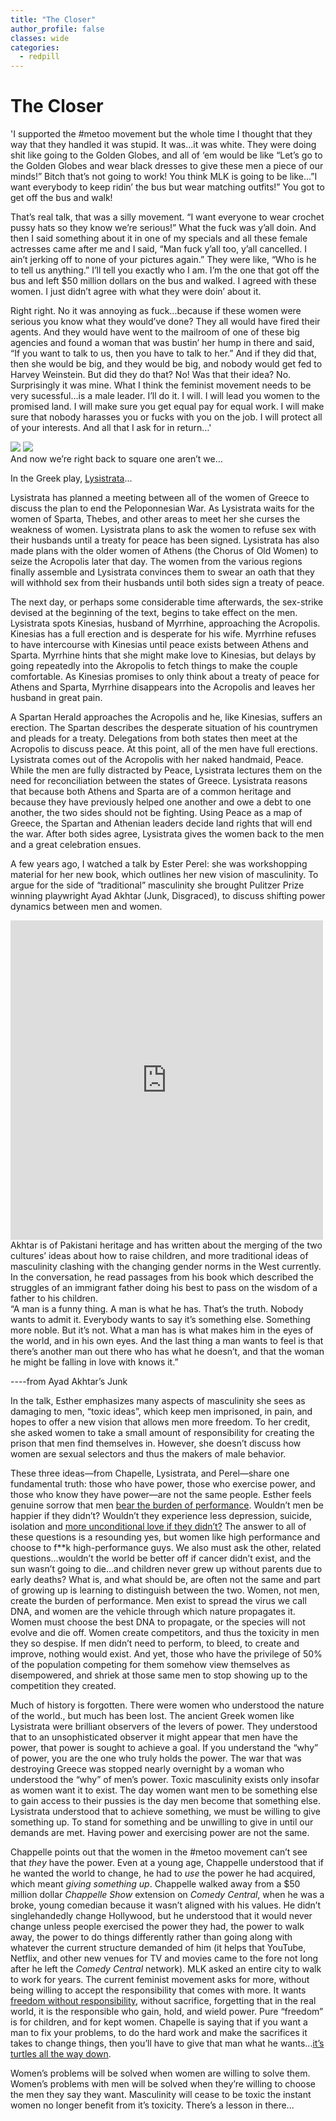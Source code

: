 ```yaml
---
title: "The Closer"
author_profile: false
classes: wide
categories:
  - redpill
---
```


<h1 class="center-text"> The Closer </h1>

<section class="indent-paragraph" markdown="1">
'I supported the #metoo movement but the whole time I thought that they way that they handled it was stupid. It was...it was white. They were doing shit like going to the Golden Globes, and all of ‘em would be like “Let’s go to the Golden Globes and wear black dresses to give these men a piece of our minds!” Bitch that’s not going to work! You think MLK is going to be like…”I want everybody to keep ridin’ the bus but wear matching outfits!” You got to get off the bus and walk!


That’s real talk, that was a silly movement. “I want everyone to wear crochet pussy hats so they know we’re serious!” What the fuck was y’all doin.  And then I said something about it in one of my specials and all these female actresses came after me and I said, “Man fuck y’all too, y’all cancelled. I ain’t jerking off to none of your pictures again.” They were like, “Who is he to tell us anything.” I’ll tell you exactly who I am.  I’m the one that got off the bus and left $50 million dollars on the bus and walked. I agreed with these women.  I just didn’t agree with what they were doin’ about it.


Right right.  No it was annoying as fuck...because if these women were serious you know what they would’ve done? They all would have fired their agents. And they would have went to the mailroom of one of these big agencies and found a woman that was bustin’ her hump in there and said, “If you want to talk to us, then you have to talk to her.” And if they did that, then she would be big, and they would be big, and nobody would get fed to Harvey Weinstein.  But did they do that? No! Was that their idea? No. Surprisingly it was mine. What I think the feminist movement needs to be very sucessful…is a male leader. I’ll do it. I will. I will lead you women to the promised land. I will make sure you get equal pay for equal work. I will make sure that nobody harasses you or fucks with you on the job.  I will protect all of your interests. And all that I ask for in return…'

</section>
<div>
  <img class='center-inline-image small-width' src='https://lh6.googleusercontent.com/Nifcv9n4ctwkCZ0LPt7UGvJmEZtpG09ptBppyn857hFzSLpYK-yFl2cc3SEq8Rv5d35-Y0hMMEUHbZUllHTjrhZpAqIpBHRaIwp9jdrcH_Deud6HVJxSuSs26nBRYrR4lC6IRXRJ'>

  <img class='center-inline-image small-width' src='https://lh3.googleusercontent.com/tkwZPui_wRLGV9bKCi6c8oWKvXK3tfQiEMnzReK32mTE3driYHqQgOvU8gsJSolCAws_JUG0bwnTLPxDlbL1y833mL7OXhE4EgC3fWafOH6TJJ5MwAoaDJBd0brvj58Xe5I0HEPF'>
</div>
<section class="center-text"> And now we’re right back to square one aren’t we… </section>

In the Greek play, [Lysistrata](https://www.sparknotes.com/drama/lysistrata/summary/)...

<section class="indent-paragraph" markdown="1">
Lysistrata has planned a meeting between all of the women of Greece to discuss the plan to end the Peloponnesian War. As Lysistrata waits for the women of Sparta, Thebes, and other areas to meet her she curses the weakness of women. Lysistrata plans to ask the women to refuse sex with their husbands until a treaty for peace has been signed. Lysistrata has also made plans with the older women of Athens (the Chorus of Old Women) to seize the Acropolis later that day. The women from the various regions finally assemble and Lysistrata convinces them to swear an oath that they will withhold sex from their husbands until both sides sign a treaty of peace.

The next day, or perhaps some considerable time afterwards, the sex-strike devised at the beginning of the text, begins to take effect on the men. Lysistrata spots Kinesias, husband of Myrrhine, approaching the Acropolis. Kinesias has a full erection and is desperate for his wife. Myrrhine refuses to have intercourse with Kinesias until peace exists between Athens and Sparta. Myrrhine hints that she might make love to Kinesias, but delays by going repeatedly into the Akropolis to fetch things to make the couple comfortable. As Kinesias promises to only think about a treaty of peace for Athens and Sparta, Myrrhine disappears into the Acropolis and leaves her husband in great pain.

A Spartan Herald approaches the Acropolis and he, like Kinesias, suffers an erection. The Spartan describes the desperate situation of his countrymen and pleads for a treaty. Delegations from both states then meet at the Acropolis to discuss peace. At this point, all of the men have full erections. Lysistrata comes out of the Acropolis with her naked handmaid, Peace. While the men are fully distracted by Peace, Lysistrata lectures them on the need for reconciliation between the states of Greece. Lysistrata reasons that because both Athens and Sparta are of a common heritage and because they have previously helped one another and owe a debt to one another, the two sides should not be fighting. Using Peace as a map of Greece, the Spartan and Athenian leaders decide land rights that will end the war. After both sides agree, Lysistrata gives the women back to the men and a great celebration ensues.

</section>

A few years ago, I watched a talk by Ester Perel: she was workshopping material for her new book, which outlines her new vision of masculinity. To argue for the side of “traditional” masculinity she brought Pulitzer Prize winning playwright Ayad Akhtar (Junk, Disgraced), to discuss shifting power dynamics between men and women.

<iframe class='center-image' src="https://www.facebook.com/plugins/post.php?href=https%3A%2F%2Fwww.facebook.com%2Festher.perel%2Fposts%2F10156092078196711&show_text=true&width=500" width="500" height="511" style="border:none;overflow:hidden" scrolling="no" frameborder="0" allowfullscreen="true" allow="autoplay; clipboard-write; encrypted-media; picture-in-picture; web-share"></iframe>
<br>
Akhtar is of Pakistani heritage and has written about the merging of the two cultures’ ideas about how to raise children, and more traditional ideas of masculinity clashing with the changing gender norms in the West currently. In the conversation, he read passages from his book which described the struggles of an immigrant father doing his best to pass on the wisdom of a father to his children.
<section class="indent-paragraph" markdown="1">
“A man is a funny thing. A man is what he has. That’s the truth. Nobody wants to admit it. Everybody wants to say it’s something else. Something more noble. But it’s not. What a man has is what makes him in the eyes of the world, and in his own eyes. And the last thing a man wants to feel is that there’s another man out there who has what he doesn’t, and that the woman he might be falling in love with knows it.”

----from Ayad Akhtar’s Junk
</section>

In the talk, Esther emphasizes many aspects of masculinity she sees as damaging to men, “toxic ideas”, which keep men imprisoned, in pain, and hopes to offer a new vision that allows men more freedom. To her credit, she asked women to take a small amount of responsibility for creating the prison that men find themselves in. However, she doesn’t discuss how women are sexual selectors and thus the makers of male behavior.

These three ideas—from Chapelle, Lysistrata, and Perel—share one fundamental truth: those who have power, those who exercise power, and those who know they have power—are not the same people. Esther feels genuine sorrow that men [bear the burden of performance](https://therationalmale.com/2014/09/23/the-burden-of-performance/). Wouldn’t men be happier if they didn’t? Wouldn’t they experience less depression, suicide, isolation and [more unconditional love if they didn’t?](https://twitter.com/rationalmale/status/1194495043760836608?lang=en) The answer to all of these questions is a resounding yes, but women like high performance and choose to f**k high-performance guys. We also must ask the other, related questions...wouldn’t the world be better off if cancer didn’t exist, and the sun wasn’t going to die...and children never grew up without parents due to early deaths? What is, and what should be, are often not the same and part of growing up is learning to distinguish between the two. Women, not men, create the burden of performance. Men exist to spread the virus we call DNA, and women are the vehicle through which nature propagates it. Women must choose the best DNA to propagate, or the species will not evolve and die off. Women create competitors, and thus the toxicity in men they so despise. If men didn’t need to perform, to bleed, to create and improve, nothing would exist. And yet, those who have the privilege of 50% of the population competing for them somehow view themselves as disempowered, and shriek at those same men to stop showing up to the competition they created.

Much of history is forgotten. There were women who understood the nature of the world., but much has been lost.  The ancient Greek women like Lysistrata were brilliant observers of the levers of power. They understood that to an unsophisticated observer it might appear that men have the power, that power is sought to achieve a goal. If you understand the “why” of power, you are the one who truly holds the power. The war that was destroying Greece was stopped nearly overnight by a woman who understood the “why” of men’s power. Toxic masculinity exists only insofar as women want it to exist. The day women want men to be something else to gain access to their pussies is the day men become that something else. Lysistrata understood that to achieve something, we must be willing to give something up. To stand for something and be unwilling to give in until our demands are met. Having power and exercising power are not the same.

Chappelle points out that the women in the #metoo movement can’t see that _they_ have the power. Even at a young age, Chappelle understood that if he wanted the world to change, he had to _use_ the power he had acquired, which meant _giving something up_. Chappelle walked away from a $50 million dollar _Chappelle Show_ extension on _Comedy Central_, when he was a broke, young comedian because it wasn’t aligned with his values. He didn’t singlehandedly change Hollywood, but he understood that it would never change unless people exercised the power they had, the power to walk away, the power to do things differently rather than going along with whatever the current structure demanded of him (it helps that YouTube, Netflix, and other new venues for TV and movies came to the fore not long after he left the _Comedy Central_ network). MLK asked an entire city to walk to work for years. The current feminist movement asks for more, without being willing to accept the responsibility that comes with more. It wants [freedom without responsibility](https://ryanholiday.net/why-we-need-a-statue-of-responsibility/), without sacrifice, forgetting that in the real world, it is the responsible who gain, hold, and wield power. Pure “freedom” is for children, and for kept women. Chapelle is saying that if you want a man to fix your problems, to do the hard work and make the sacrifices it takes to change things, then you’ll have to give that man what he wants...[it’s turtles all the way down](https://en.wikipedia.org/wiki/Turtles_all_the_way_down).

Women’s problems will be solved when women are willing to solve them. Women’s problems with men will be solved when they’re willing to choose the men they say they want. Masculinity will cease to be toxic the instant women no longer benefit from it’s toxicity. There’s a lesson in there...
